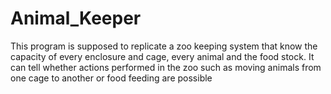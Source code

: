 # Animal_Keeper
 This program is supposed to replicate a zoo keeping system that know the capacity of every enclosure and cage, every animal and the food stock. It can tell whether actions performed in the zoo such as moving animals from one cage to another or food feeding are possible
